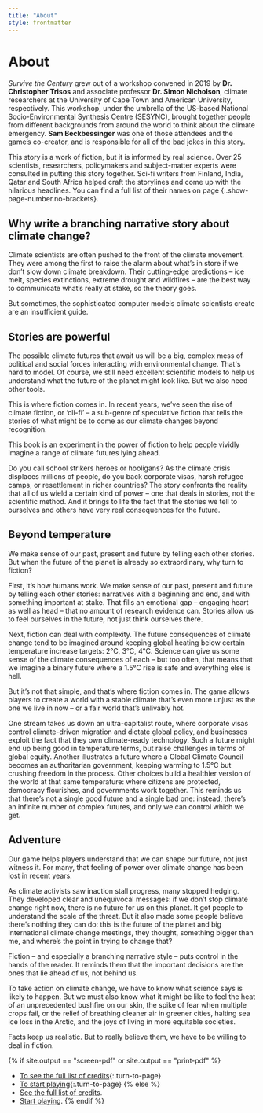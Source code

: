 ```yaml
---
title: "About"
style: frontmatter
---
```


# About

*Survive the Century* grew out of a workshop convened in 2019 by **Dr. Christopher Trisos** and associate professor **Dr. Simon Nicholson**, climate researchers at the University of Cape Town and American University, respectively. This workshop, under the umbrella of the US-based National Socio-Environmental Synthesis Centre (SESYNC), brought together people from different backgrounds from around the world to think about the climate emergency. **Sam Beckbessinger** was one of those attendees and the game’s co-creator, and is responsible for all of the bad jokes in this story.

This story is a work of fiction, but it is informed by real science. Over 25 scientists, researchers, policymakers and subject-matter experts were consulted in putting this story together. Sci-fi writers from Finland, India, Qatar and South Africa helped craft the storylines and come up with the hilarious headlines. You can find a full list of their names on page [](endmatter_credits.html){:.show-page-number.no-brackets}.

## Why write a branching narrative story about climate change?

Climate scientists are often pushed to the front of the climate movement. They were among the first to raise the alarm about what’s in store if we don’t slow down climate breakdown. Their cutting-edge predictions – ice melt, species extinctions, extreme drought and wildfires – are the best way to communicate what’s really at stake, so the theory goes.

But sometimes, the sophisticated computer models climate scientists create are an insufficient guide.

## Stories are powerful

The possible climate futures that await us will be a big, complex mess of political and social forces interacting with environmental change. That's hard to model. Of course, we still need excellent scientific models to help us understand what the future of the planet might look like. But we also need other tools.

This is where fiction comes in. In recent years, we’ve seen the rise of climate fiction, or ‘cli-fi’ – a sub-genre of speculative fiction that tells the stories of what might be to come as our climate changes beyond recognition.

This book is an experiment in the power of fiction to help people vividly imagine a range of climate futures lying ahead.

Do you call school strikers heroes or hooligans? As the climate crisis displaces millions of people, do you back corporate visas, harsh refugee camps, or resettlement in richer countries? The story confronts the reality that all of us wield a certain kind of power – one that deals in stories, not the scientific method. And it brings to life the fact that the stories we tell to ourselves and others have very real consequences for the future.

## Beyond temperature

We make sense of our past, present and future by telling each other stories. But when the future of the planet is already so extraordinary, why turn to fiction?

First, it’s how humans work. We make sense of our past, present and future by telling each other stories: narratives with a beginning and end, and with something important at stake. That fills an emotional gap – engaging heart as well as head – that no amount of research evidence can. Stories allow us to feel ourselves in the future, not just think ourselves there.

Next, fiction can deal with complexity. The future consequences of climate change tend to be imagined around keeping global heating below certain temperature increase targets: 2°C, 3°C, 4°C. Science can give us some sense of the climate consequences of each – but too often, that means that we imagine a binary future where a 1.5°C rise is safe and everything else is hell.

But it’s not that simple, and that’s where fiction comes in. The game allows players to create a world with a stable climate that’s even more unjust as the one we live in now – or a fair world that’s unlivably hot.

One stream takes us down an ultra-capitalist route, where corporate visas control climate-driven migration and dictate global policy, and businesses exploit the fact that they own climate-ready technology. Such a future might end up being good in temperature terms, but raise challenges in terms of global equity. Another illustrates a future where a Global Climate Council becomes an authoritarian government, keeping warming to 1.5°C but crushing freedom in the process. Other choices build a healthier version of the world at that same temperature: where citizens are protected, democracy flourishes, and governments work together. This reminds us that there’s not a single good future and a single bad one: instead, there’s an infinite number of complex futures, and only we can control which we get.

## Adventure

Our game helps players understand that we can shape our future, not just witness it. For many, that feeling of power over climate change has been lost in recent years.

As climate activists saw inaction stall progress, many stopped hedging. They developed clear and unequivocal messages: if we don’t stop climate change right now, there is no future for us on this planet. It got people to understand the scale of the threat. But it also made some people believe there’s nothing they can do: this is the future of the planet and big international climate change meetings, they thought, something bigger than me, and where’s the point in trying to change that?

Fiction – and especially a branching narrative style – puts control in the hands of the reader. It reminds them that the important decisions are the ones that lie ahead of us, not behind us.

To take action on climate change, we have to know what science says is likely to happen. But we must also know what it might be like to feel the heat of an unprecedented bushfire on our skin, the spike of fear when multiple crops fail, or the relief of breathing cleaner air in greener cities, halting sea ice loss in the Arctic, and the joys of living in more equitable societies.

Facts keep us realistic. But to really believe them, we have to be willing to deal in fiction.

{% if site.output == "screen-pdf" or site.output == "print-pdf" %}
- [To see the full list of credits](endmatter_credits.html){:.turn-to-page}
- [To start playing](frontmatter_how-to-play.html){:.turn-to-page}
{% else %}
- [See the full list of credits](endmatter_credits.html).
- [Start playing](frontmatter_how-to-play.html).
{% endif %}
